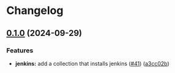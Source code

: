 # Changelog

## [0.1.0](https://github.com/mateusz-uminski/ansible-collections/compare/jenkins-v0.0.1...jenkins-v0.1.0) (2024-09-29)


### Features

* **jenkins:** add a collection that installs jenkins ([#41](https://github.com/mateusz-uminski/ansible-collections/issues/41)) ([a3cc02b](https://github.com/mateusz-uminski/ansible-collections/commit/a3cc02b0694ce2fe5cfbcec07a717e147432d0ce))
